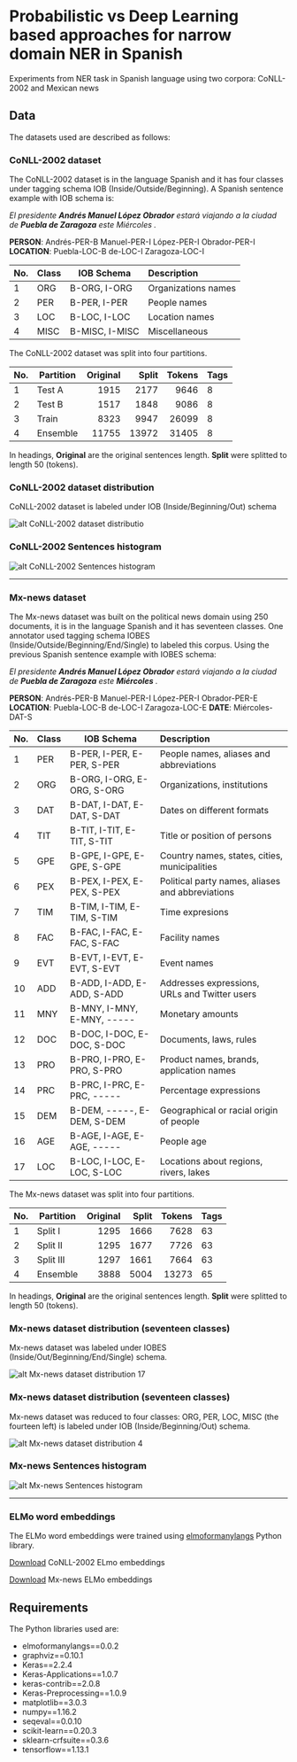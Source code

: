 # Probabilistic vs Deep Learning based approaches for narrow domain NER in Spanish
Experiments from NER task in Spanish language using two corpora: CoNLL-2002 and Mexican news

## Data

The datasets used are described as follows:

### CoNLL-2002 dataset

The CoNLL-2002 dataset is in the language Spanish and it has four classes under tagging schema IOB (Inside/Outside/Beginning). A Spanish sentence example with IOB schema is: 

*El presidente **Andrés Manuel López Obrador** estará viajando a la ciudad de **Puebla de Zaragoza** este Miércoles .*

**PERSON**: Andrés-PER-B Manuel-PER-I López-PER-I Obrador-PER-I
**LOCATION**: Puebla-LOC-B de-LOC-I Zaragoza-LOC-I

No.| Class | IOB Schema     | Description
---|-------|----------------|:-----------
1  | ORG   | B-ORG, I-ORG   | Organizations names
2  | PER   | B-PER, I-PER   | People names
3  | LOC   | B-LOC, I-LOC   | Location names
4  | MISC  | B-MISC, I-MISC | Miscellaneous

The CoNLL-2002 dataset was split into four partitions.

No.| Partition | Original    | Split       | Tokens | Tags
---|-----------|------------:|------------:|-------:|---
1  | Test A    | 1915        | 2177        | 9646   | 8
2  | Test B    | 1517        | 1848        | 9086   | 8
3  | Train     | 8323        | 9947        | 26099  | 8
4  | Ensemble  | 11755       | 13972       | 31405  | 8

In headings, **Original** are the original sentences length. **Split** were splitted to length 50 (tokens).

### CoNLL-2002 dataset distribution

CoNLL-2002 dataset is labeled under IOB (Inside/Beginning/Out) schema

![alt CoNLL-2002 dataset distributio](img/conll_tags-dist.png)

### CoNLL-2002 Sentences histogram

![alt CoNLL-2002 Sentences histogram](img/conll_sentences.png)

***

### Mx-news dataset

The Mx-news dataset was built on the political news domain using 250 documents, it is in the language Spanish and it has seventeen classes. One annotator used tagging schema IOBES (Inside/Outside/Beginning/End/Single) to labeled this corpus.
Using the previous Spanish sentence example with IOBES schema:

*El presidente **Andrés Manuel López Obrador** estará viajando a la ciudad de **Puebla de Zaragoza** este **Miércoles** .*

**PERSON**: Andrés-PER-B Manuel-PER-I López-PER-I Obrador-PER-E
**LOCATION**: Puebla-LOC-B de-LOC-I Zaragoza-LOC-E
**DATE**: Miércoles-DAT-S

No.| Class | IOB Schema                 | Description
---|-------|----------------------------|:------------------------------------------------
1  |  PER  | B-PER, I-PER, E-PER, S-PER | People names, aliases and abbreviations
2  |  ORG  | B-ORG, I-ORG, E-ORG, S-ORG | Organizations, institutions
3  |  DAT  | B-DAT, I-DAT, E-DAT, S-DAT | Dates on different formats
4  |  TIT  | B-TIT, I-TIT, E-TIT, S-TIT | Title or position of persons
5  |  GPE  | B-GPE, I-GPE, E-GPE, S-GPE | Country names, states, cities, municipalities
6  |  PEX  | B-PEX, I-PEX, E-PEX, S-PEX | Political party names, aliases and abbreviations
7  |  TIM  | B-TIM, I-TIM, E-TIM, S-TIM | Time expresions
8  |  FAC  | B-FAC, I-FAC, E-FAC, S-FAC | Facility names
9  |  EVT  | B-EVT, I-EVT, E-EVT, S-EVT | Event names
10 |  ADD  | B-ADD, I-ADD, E-ADD, S-ADD | Addresses expressions, URLs and Twitter users
11 |  MNY  | B-MNY, I-MNY, E-MNY, ----- | Monetary amounts
12 |  DOC  | B-DOC, I-DOC, E-DOC, S-DOC | Documents, laws, rules
13 |  PRO  | B-PRO, I-PRO, E-PRO, S-PRO | Product names, brands, application names
14 |  PRC  | B-PRC, I-PRC, E-PRC, ----- | Percentage expressions
15 |  DEM  | B-DEM, -----, E-DEM, S-DEM | Geographical or racial origin of people
16 |  AGE  | B-AGE, I-AGE, E-AGE, ----- | People age
17 |  LOC  | B-LOC, I-LOC, E-LOC, S-LOC | Locations about regions, rivers, lakes

The Mx-news dataset was split into four partitions.

No.| Partition | Original    | Split       | Tokens | Tags
---|-----------|------------:|------------:|-------:|---
1  | Split I   | 1295        | 1666        | 7628   | 63
2  | Split II  | 1295        | 1677        | 7726   | 63
3  | Split III | 1297        | 1661        | 7664   | 63
4  | Ensemble  | 3888        | 5004        | 13273  | 65

In headings, **Original** are the original sentences length. **Split** were splitted to length 50 (tokens).


### Mx-news dataset distribution (seventeen classes)

Mx-news dataset was labeled under IOBES (Inside/Out/Beginning/End/Single) schema.

![alt Mx-news dataset distribution 17](img/mx_tags-dist_17.png)

### Mx-news dataset distribution (seventeen classes)

Mx-news dataset was reduced to four classes: ORG, PER, LOC, MISC (the fourteen left) is labeled under IOB (Inside/Beginning/Out) schema.

![alt Mx-news dataset distribution 4](img/mx_tags-dist_4.png)

### Mx-news Sentences histogram

![alt Mx-news Sentences histogram](img/mx_sentences.png)

***

### ELMo word embeddings

The ELMo word embeddings were trained using [elmoformanylangs](https://github.com/HIT-SCIR/ELMoForManyLangs) Python library.

[Download](http://148.228.13.30/spanish-ner/data/full.conll-2002.elmo.tar.gz) CoNLL-2002 ELmo embeddings

[Download](http://148.228.13.30/spanish-ner/data/full.mx-news.elmo.tar.gz) Mx-news ELMo embeddings

## Requirements

The Python libraries used are:

* elmoformanylangs==0.0.2
* graphviz==0.10.1
* Keras==2.2.4
* Keras-Applications==1.0.7
* keras-contrib==2.0.8
* Keras-Preprocessing==1.0.9
* matplotlib==3.0.3
* numpy==1.16.2
* seqeval==0.0.10
* scikit-learn==0.20.3
* sklearn-crfsuite==0.3.6
* tensorflow==1.13.1



















